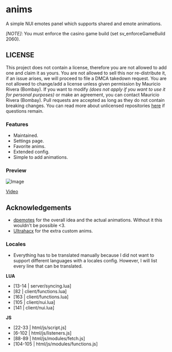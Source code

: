 # anims
A simple NUI emotes panel which supports shared and emote animations.

*[NOTE]*: You must enforce the casino game build (set sv_enforceGameBuild 2060).

## LICENSE
This project does not contain a license, therefore you are not allowed to add one and claim it as yours. You are not allowed to sell this nor re-distribute it, if an issue arises, we will proceed to file a DMCA takedown request. You are not allowed to change/add a license unless given permission by Mauricio Rivera (Bombay). If you want to modify _(does not apply if you want to use it for personal purposes)_ or make an agreement, you can contact Mauricio Rivera (Bombay). Pull requests are accepted as long as they do not contain breaking changes. You can read more about unlicensed repositories [here](https://opensource.stackexchange.com/questions/1720/what-can-i-assume-if-a-publicly-published-project-has-no-license) if questions remain.

### Features
- Maintained.
- Settings page.
- Favorite anims.
- Extended config.
- Simple to add animations.

### Preview
![Image](https://i.imgur.com/rZdEX9C.png)

[Video](https://youtu.be/Gvf9gW8KUdg)


## Acknowledgements
- [dpemotes](https://github.com/andristum/dpemotes) for the overall idea and the actual animations. Without it this wouldn't be possible <3.
- [Ultrahacx](https://github.com/ultrahacx) for the extra custom anims.

### Locales
- Everything has to be translated manually because I did not want to support different languages with a locales config. However, I will list every line that can be translated.

**LUA**
- [13-14 | server/syncing.lua]
- [82 | client/functions.lua]
- [163 | client/functions.lua]
- [105 | client/nui.lua]
- [141 | client/nui.lua]

**JS**
- [22-33 | html/js/script.js]
- [6-102 | html/js/listeners.js]
- [88-89 | html/js/modules/fetch.js]
- [104-105 | html/js/modules/functions.js]

